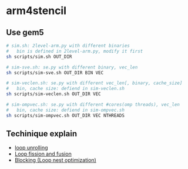 # arm4stencil

## Use gem5

```bash
# sim.sh: 2level-arm.py with different binaries
#   bin is defined in 2level-arm.py, modify it first
sh scripts/sim.sh OUT_DIR

# sim-sve.sh: se.py with different binary, vec_len
sh scripts/sim-sve.sh OUT_DIR BIN VEC

# sim-veclen.sh: se.py with different vec_len[, binary, cache_size]
#   bin, cache size: defiend in sim-veclen.sh
sh scripts/sim-veclen.sh OUT_DIR VEC

# sim-ompvec.sh: se.py with different #cores(omp threads), vec_len
#   bin, cache size: defiend in sim-ompvec.sh
sh scripts/sim-ompvec.sh OUT_DIR VEC NTHREADS
```

## Techinique explain

* [loop unrolling](https://en.wikipedia.org/wiki/Loop_unrolling)
* [Loop fission and fusion](https://en.wikipedia.org/wiki/Loop_fission_and_fusion)
* [Blocking (Loop nest optimization)](https://en.wikipedia.org/wiki/Loop_nest_optimization)